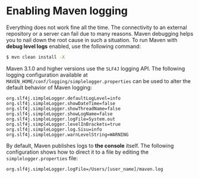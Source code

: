 # Enabling Maven logging

Everything does not work fine all the time. The connectivity to an external repository or a server can fail due to many reasons. Maven debugging helps you to nail down the root cause in such a situation. To run Maven with **debug level logs** enabled, use the following command:

```bash
$ mvn clean install -X
```

Maven 3.1.0 and higher versions use the `SLF4J` logging API. The following logging configuration available at `MAVEN_HOME/conf/logging/simplelogger.properties` can be used to alter the default behavior of Maven logging:

```properties
org.slf4j.simpleLogger.defaultLogLevel=info
org.slf4j.simpleLogger.showDateTime=false
org.slf4j.simpleLogger.showThreadName=false
org.slf4j.simpleLogger.showLogName=false
org.slf4j.simpleLogger.logFile=System.out
org.slf4j.simpleLogger.levelInBrackets=true
org.slf4j.simpleLogger.log.Sisu=info
org.slf4j.simpleLogger.warnLevelString=WARNING
```

By default, Maven publishes logs to **the console** itself. The following configuration shows how to direct it to a file by editing the `simplelogger.properties` file:

```txt
org.slf4j.simpleLogger.logFile=/Users/[user_name]/maven.log
```
